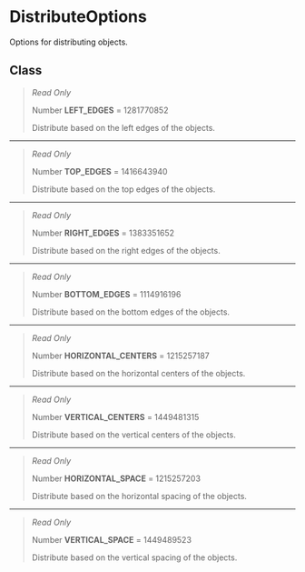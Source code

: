# DistributeOptions
Options for distributing objects.

## Class
> *Read Only* 
> 
> Number **LEFT_EDGES** = 1281770852
> 
> Distribute based on the left edges of the objects.
*** 
> *Read Only* 
> 
> Number **TOP_EDGES** = 1416643940
> 
> Distribute based on the top edges of the objects.
*** 
> *Read Only* 
> 
> Number **RIGHT_EDGES** = 1383351652
> 
> Distribute based on the right edges of the objects.
*** 
> *Read Only* 
> 
> Number **BOTTOM_EDGES** = 1114916196
> 
> Distribute based on the bottom edges of the objects.
*** 
> *Read Only* 
> 
> Number **HORIZONTAL_CENTERS** = 1215257187
> 
> Distribute based on the horizontal centers of the objects.
*** 
> *Read Only* 
> 
> Number **VERTICAL_CENTERS** = 1449481315
> 
> Distribute based on the vertical centers of the objects.
*** 
> *Read Only* 
> 
> Number **HORIZONTAL_SPACE** = 1215257203
> 
> Distribute based on the horizontal spacing of the objects.
*** 
> *Read Only* 
> 
> Number **VERTICAL_SPACE** = 1449489523
> 
> Distribute based on the vertical spacing of the objects.

